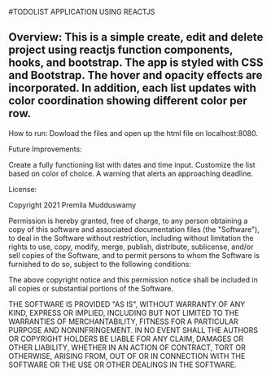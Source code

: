 #TODOLIST APPLICATION USING REACTJS

## Overview: This is a simple create, edit and delete project using reactjs function components, hooks, and bootstrap. The app is styled with CSS and Bootstrap. The hover and  opacity effects are incorporated. In addition, each list updates with color coordination showing different color per row. 

How to run: Dowload the files and open up the html file on localhost:8080.

Future Improvements:

Create a fully functioning list with dates and time input.
Customize the list based on color of choice. 
A warning that alerts an approaching deadline. 

License:

Copyright 2021 Premila Mudduswamy

Permission is hereby granted, free of charge, to any person obtaining a copy of this software and associated documentation files (the "Software"), to deal in the Software without restriction, including without limitation the rights to use, copy, modify, merge, publish, distribute, sublicense, and/or sell copies of the Software, and to permit persons to whom the Software is furnished to do so, subject to the following conditions:

The above copyright notice and this permission notice shall be included in all copies or substantial portions of the Software.

THE SOFTWARE IS PROVIDED "AS IS", WITHOUT WARRANTY OF ANY KIND, EXPRESS OR IMPLIED, INCLUDING BUT NOT LIMITED TO THE WARRANTIES OF MERCHANTABILITY, FITNESS FOR A PARTICULAR PURPOSE AND NONINFRINGEMENT. IN NO EVENT SHALL THE AUTHORS OR COPYRIGHT HOLDERS BE LIABLE FOR ANY CLAIM, DAMAGES OR OTHER LIABILITY, WHETHER IN AN ACTION OF CONTRACT, TORT OR OTHERWISE, ARISING FROM, OUT OF OR IN CONNECTION WITH THE SOFTWARE OR THE USE OR OTHER DEALINGS IN THE SOFTWARE.

